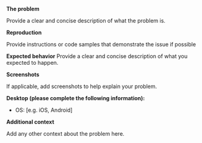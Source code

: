 **The problem**

Provide a clear and concise description of what the problem is.

**Reproduction**

Provide instructions or code samples that demonstrate the issue if possible

**Expected behavior**
Provide a clear and concise description of what you expected to happen.

**Screenshots**

If applicable, add screenshots to help explain your problem.

**Desktop (please complete the following information):**

 - OS: [e.g. iOS, Android]

**Additional context**

Add any other context about the problem here.
